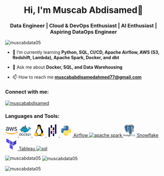 <h1 align="center">Hi, I'm Muscab Abdisamed👋</h1>
<h3 align="center">Data Engineer | Cloud & DevOps Enthusiast | AI Enthusiast | Aspiring DataOps Engineer</h3>

<p align="left"> <img src="https://komarev.com/ghpvc/?username=muscabdata05&label=Profile%20views&color=0e75b6&style=flat" alt="muscabdata05" /> </p>

- 🌱 I’m currently learning **Python, SQL, CI/CD, Apache Airflow, AWS (S3, Redshift, Lambda), Apache Spark, Docker, and dbt**

- 💬 Ask me about **Docker, SQL, and Data Warehousing**

- 📫 How to reach me **muscababdisamedahmed77@gmail.com**

<h3 align="left">Connect with me:</h3>
<p align="left">
<a href="https://linkedin.com/in/muscababdisamed" target="blank"><img align="center" src="https://raw.githubusercontent.com/rahuldkjain/github-profile-readme-generator/master/src/images/icons/Social/linked-in-alt.svg" alt="muscababdisamed" height="30" width="40" /></a>
</p>

<h3 align="left">Languages and Tools:</h3>
<p align="left"> 
  <a href="https://aws.amazon.com" target="_blank" rel="noreferrer"> 
    <img src="https://raw.githubusercontent.com/devicons/devicon/master/icons/amazonwebservices/amazonwebservices-original-wordmark.svg" alt="aws" width="40" height="40"/> 
  </a> 
  <a href="https://www.docker.com/" target="_blank" rel="noreferrer"> 
    <img src="https://raw.githubusercontent.com/devicons/devicon/master/icons/docker/docker-original-wordmark.svg" alt="docker" width="40" height="40"/> 
  </a> 
  <a href="https://www.linux.org/" target="_blank" rel="noreferrer"> 
    <img src="https://raw.githubusercontent.com/devicons/devicon/master/icons/linux/linux-original.svg" alt="linux" width="40" height="40"/> 
  </a> 
  <a href="https://pandas.pydata.org/" target="_blank" rel="noreferrer"> 
    <img src="https://raw.githubusercontent.com/devicons/devicon/2ae2a900d2f041da66e950e4d48052658d850630/icons/pandas/pandas-original.svg" alt="pandas" width="40" height="40"/> 
  </a> 
  <a href="https://www.python.org" target="_blank" rel="noreferrer"> 
    <img src="https://raw.githubusercontent.com/devicons/devicon/master/icons/python/python-original.svg" alt="python" width="40" height="40"/> 
  </a>
  <a href="https://airflow.apache.org/" target="_blank" rel="noreferrer"> 
    Airflow
  </a>
  <a href="https://spark.apache.org/" target="_blank" rel="noreferrer"> 
    <img src="https://spark.apache.org/images/spark-logo-trademark.png" alt="apache spark" width="40" height="40"/> 
  </a>
  <a href="https://www.postgresql.org/" target="_blank" rel="noreferrer"> 
    <img src="https://raw.githubusercontent.com/devicons/devicon/master/icons/postgresql/postgresql-original-wordmark.svg" alt="postgresql" width="40" height="40"/> 
  </a>
  </a>
  <a href="https://www.snowflake.com/" target="_blank" rel="noreferrer">
    Snowflake
  </a>
  <a href="https://www.terraform.io/" target="_blank" rel="noreferrer">
    <img src="https://raw.githubusercontent.com/devicons/devicon/master/icons/terraform/terraform-original.svg" alt="terraform" width="40" height="40"/>
  </a>
  <a href="https://www.tableau.com/" target="_blank" rel="noreferrer">
    Tableau
  </a>
  <a href="https://www.sql.org/" target="_blank" rel="noreferrer">
    <img src="https://upload.wikimedia.org/wikipedia/commons/8/87/Sql_data_base_with_logo.png" alt="sql" width="40" height="40"/>
  </a>
</p>
<p><img align="left" src="https://github-readme-stats.vercel.app/api/top-langs?username=muscabdata05&show_icons=true&locale=en&layout=compact" alt="muscabdata05" /></p>

<p>&nbsp;<img align="center" src="https://github-readme-stats.vercel.app/api?username=muscabdata05&show_icons=true&locale=en" alt="muscabdata05" /></p>

<p><img align="center" src="https://github-readme-streak-stats.herokuapp.com/?user=muscabdata05&" alt="muscabdata05" /></p>
